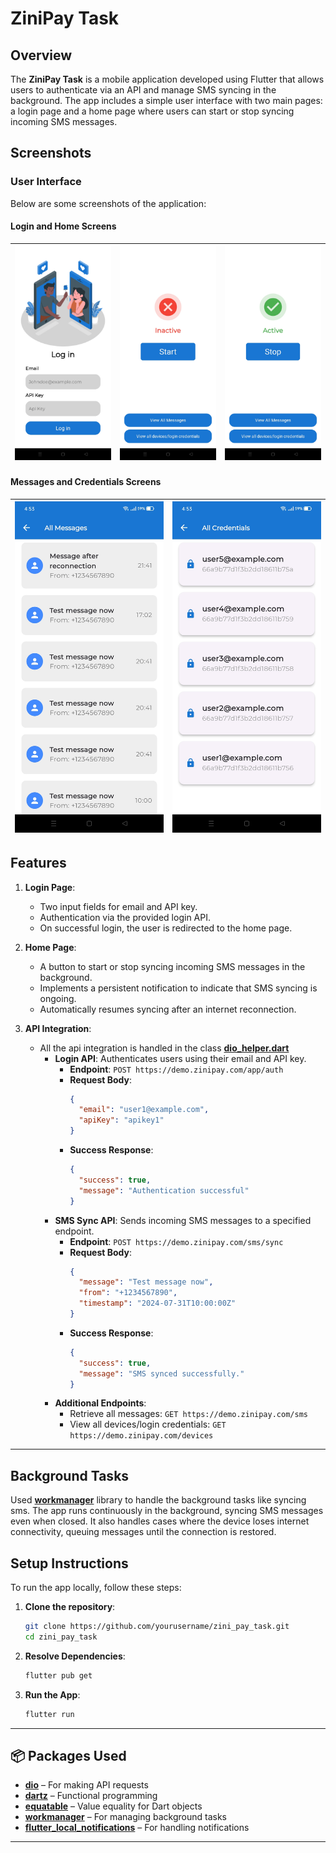 # ZiniPay Task

## Overview
The **ZiniPay Task** is a mobile application developed using Flutter that allows users to authenticate via an API and manage SMS syncing in the background. The app includes a simple user interface with two main pages: a login page and a home page where users can start or stop syncing incoming SMS messages.

## Screenshots
### User Interface
Below are some screenshots of the application:

#### Login and Home Screens
| ![Login Screen](assets/images/preview_images/login.jpg) | ![Home Inactive](assets/images/preview_images/home_inactive.jpg) | ![Home Active](assets/images/preview_images/home_active.jpg) |
|-------------------------------------------|-----------------------------------------------------|-------------------------------------------------|

#### Messages and Credentials Screens
| ![Messages Screen](assets/images/preview_images/messages.jpg) | ![Credentials Screen](assets/images/preview_images/credentials.jpg) |
|------------------------------------------------|-----------------------------------------------------|

## Features
1. **Login Page**:
   - Two input fields for email and API key.
   - Authentication via the provided login API.
   - On successful login, the user is redirected to the home page.

2. **Home Page**:
   - A button to start or stop syncing incoming SMS messages in the background.
   - Implements a persistent notification to indicate that SMS syncing is ongoing.
   - Automatically resumes syncing after an internet reconnection.
  
3. **API Integration**:
   - All the api integration is handled in the class [**dio_helper.dart**](lib/src/features/data/helpers/dio_helper.dart)
      - **Login API**: Authenticates users using their email and API key.
        - **Endpoint**: `POST https://demo.zinipay.com/app/auth`
        - **Request Body**:
          ```json
          {
            "email": "user1@example.com",
            "apiKey": "apikey1"
          }
          ```
        - **Success Response**:
          ```json
          {
            "success": true,
            "message": "Authentication successful"
          }
          ```
      - **SMS Sync API**: Sends incoming SMS messages to a specified endpoint.
        - **Endpoint**: `POST https://demo.zinipay.com/sms/sync`
        - **Request Body**:
          ```json
          {
            "message": "Test message now",
            "from": "+1234567890",
            "timestamp": "2024-07-31T10:00:00Z"
          }
          ```
        - **Success Response**:
          ```json
          {
            "success": true,
            "message": "SMS synced successfully."
          }
          ```
      - **Additional Endpoints**: 
        - Retrieve all messages: `GET https://demo.zinipay.com/sms`
        - View all devices/login credentials: `GET https://demo.zinipay.com/devices`
---

## Background Tasks
Used [**workmanager**](https://pub.dev/packages/workmanager) library to handle the background tasks like syncing sms.
The app runs continuously in the background, syncing SMS messages even when closed. It also handles cases where the device loses internet connectivity, queuing messages until the connection is restored.

## Setup Instructions
To run the app locally, follow these steps:

1. **Clone the repository**:
   ```bash
   git clone https://github.com/yourusername/zini_pay_task.git
   cd zini_pay_task

2. **Resolve Dependencies**:
   ```bash
   flutter pub get

2. **Run the App**:
   ```bash
   flutter run
---

## 📦 Packages Used

- [**dio**](https://pub.dev/packages/dio) – For making API requests
- [**dartz**](https://pub.dev/packages/dartz) – Functional programming
- [**equatable**](https://pub.dev/packages/equatable) – Value equality for Dart objects
- [**workmanager**](https://pub.dev/packages/workmanager) – For managing background tasks
- [**flutter_local_notifications**](https://pub.dev/packages/flutter_local_notifications ) – For handling notifications
---
